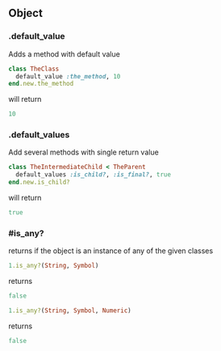 ## Object

### .default_value
Adds a method with default value

```ruby
class TheClass
  default_value :the_method, 10
end.new.the_method
```

will return

```ruby
10
```

### .default_values
Add several methods with single return value

```ruby
class TheIntermediateChild < TheParent
  default_values :is_child?, :is_final?, true
end.new.is_child?
```

will return

```ruby
true
```

### #is_any?
returns if the object is an instance of any of the given classes

```ruby
1.is_any?(String, Symbol)
```
returns
```ruby
false
```

```ruby
1.is_any?(String, Symbol, Numeric)
```
returns
```ruby
false
```
